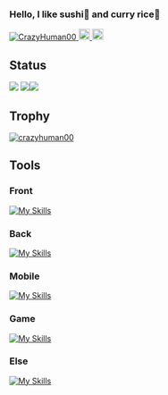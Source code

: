 ### Hello, I like sushi🍣 and curry rice🍛
 <p>
   <a href="https://github.com/CrazyHuman00/CrazyHuman00/">
     <img src="https://komarev.com/ghpvc/?username=CrazyHuman00" alt="CrazyHuman00" />
   </a>
   <a href="http://twitter.com/asakurashi01">
     <img height="20" src="https://img.shields.io/twitter/follow/asakurashi01?label=Twitter&logo=twitter&style=flat" />
   </a>
   <a href="https://github.com/CrazyHuman00">
     <img height="20" src="https://img.shields.io/github/followers/CrazyHuman00?label=follow&logo=github&style=flat" />
   </a>
 </p>
 
## Status
![](http://github-profile-summary-cards.vercel.app/api/cards/profile-details?username=CrazyHuman00&theme=default)
![](http://github-profile-summary-cards.vercel.app/api/cards/most-commit-language?username=CrazyHuman00&theme=default)![](http://github-profile-summary-cards.vercel.app/api/cards/repos-per-language?username=CrazyHuman00&theme=default)

## Trophy
<p align="left"> <a href="https://github.com/ryo-ma/github-profile-trophy"><img src="https://github-profile-trophy.vercel.app/?username=crazyhuman00" alt="crazyhuman00" /></a> </p>

## Tools
### Front
[![My Skills](https://skillicons.dev/icons?i=html,css,js&theme=light)](https://skillicons.dev)

### Back
[![My Skills](https://skillicons.dev/icons?i=py,java,flask,fastapi&theme=light)](https://skillicons.dev)

### Mobile
[![My Skills](https://skillicons.dev/icons?i=flutter,dart&theme=light)](https://skillicons.dev)

### Game
[![My Skills](https://skillicons.dev/icons?i=unity,c,&theme=light)](https://skillicons.dev)

### Else
[![My Skills](https://skillicons.dev/icons?i=cs,arduino,blender,figma,opencv,raspberrypi,matlab&theme=light)](https://skillicons.dev)

